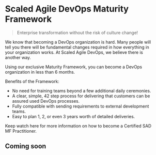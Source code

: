 # Scaled Agile DevOps Maturity Framework

>Enterprise transformation without the risk of culture change!

We know that becoming a DevOps organization is hard. Many people will tell you there will be fundamental changes
required in how everything in your organization works. At Scaled Agile DevOps, we believe there is another way.

Using
our exclusive Maturity Framework, you can become a DevOps organization in less than 6 months.

Benefits of the Framework:

- No need for training teams beyond a few additional daily ceremonies.
- A clear, simple, 42 step process for delivering that customers can be assured used DevOps processes.
- Fully compatible with sending requirements to external development teams.
- Easy to plan 1, 2, or even 3 years worth of detailed deliveries.

Keep watch here for more information on how to become a Certified SAD MF Practitioner.

## Coming soon
